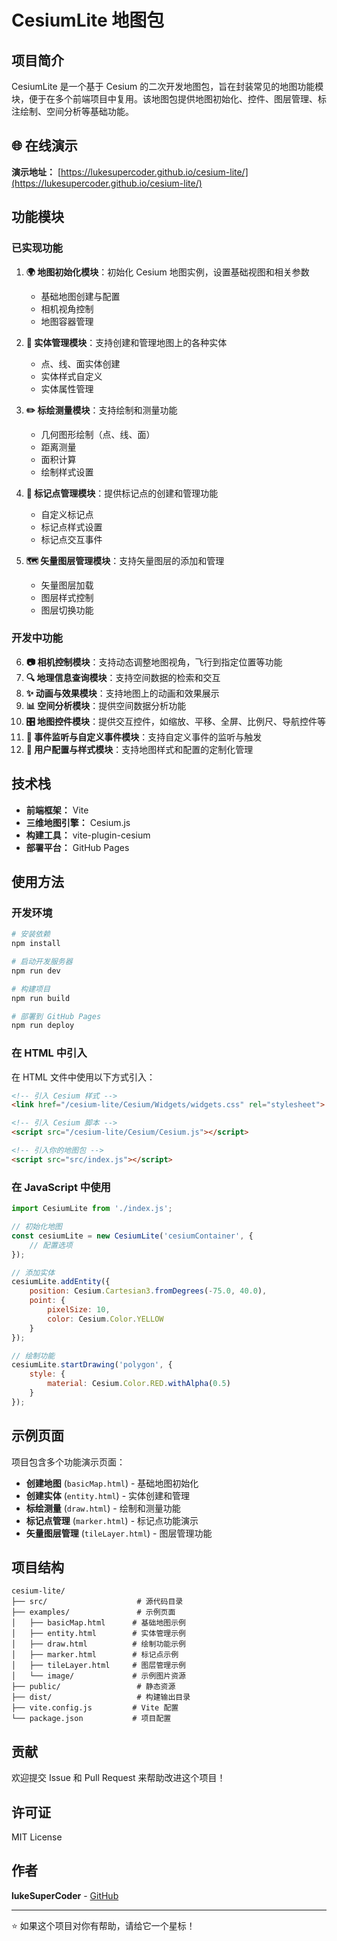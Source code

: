 # CesiumLite 地图包

## 项目简介

CesiumLite 是一个基于 Cesium 的二次开发地图包，旨在封装常见的地图功能模块，便于在多个前端项目中复用。该地图包提供地图初始化、控件、图层管理、标注绘制、空间分析等基础功能。

## 🌐 在线演示

**演示地址：** [https://lukesupercoder.github.io/cesium-lite/](https://lukesupercoder.github.io/cesium-lite/)

## 功能模块

### 已实现功能

1. **🌍 地图初始化模块**：初始化 Cesium 地图实例，设置基础视图和相关参数
   - 基础地图创建与配置
   - 相机视角控制
   - 地图容器管理

2. **📍 实体管理模块**：支持创建和管理地图上的各种实体
   - 点、线、面实体创建
   - 实体样式自定义
   - 实体属性管理

3. **✏️ 标绘测量模块**：支持绘制和测量功能
   - 几何图形绘制（点、线、面）
   - 距离测量
   - 面积计算
   - 绘制样式设置

4. **🎯 标记点管理模块**：提供标记点的创建和管理功能
   - 自定义标记点
   - 标记点样式设置
   - 标记点交互事件

5. **🗺️ 矢量图层管理模块**：支持矢量图层的添加和管理
   - 矢量图层加载
   - 图层样式控制
   - 图层切换功能

### 开发中功能

6. **📷 相机控制模块**：支持动态调整地图视角，飞行到指定位置等功能
7. **🔍 地理信息查询模块**：支持空间数据的检索和交互
8. **✨ 动画与效果模块**：支持地图上的动画和效果展示
9. **📊 空间分析模块**：提供空间数据分析功能
10. **🎛️ 地图控件模块**：提供交互控件，如缩放、平移、全屏、比例尺、导航控件等
11. **📡 事件监听与自定义事件模块**：支持自定义事件的监听与触发
12. **🎨 用户配置与样式模块**：支持地图样式和配置的定制化管理

## 技术栈

- **前端框架：** Vite
- **三维地图引擎：** Cesium.js
- **构建工具：** vite-plugin-cesium
- **部署平台：** GitHub Pages

## 使用方法

### 开发环境

```bash
# 安装依赖
npm install

# 启动开发服务器
npm run dev

# 构建项目
npm run build

# 部署到 GitHub Pages
npm run deploy
```

### 在 HTML 中引入

在 HTML 文件中使用以下方式引入：

```html
<!-- 引入 Cesium 样式 -->
<link href="/cesium-lite/Cesium/Widgets/widgets.css" rel="stylesheet">

<!-- 引入 Cesium 脚本 -->
<script src="/cesium-lite/Cesium/Cesium.js"></script>

<!-- 引入你的地图包 -->
<script src="src/index.js"></script>
```

### 在 JavaScript 中使用

```javascript
import CesiumLite from './index.js';

// 初始化地图
const cesiumLite = new CesiumLite('cesiumContainer', { 
    // 配置选项
});

// 添加实体
cesiumLite.addEntity({
    position: Cesium.Cartesian3.fromDegrees(-75.0, 40.0),
    point: {
        pixelSize: 10,
        color: Cesium.Color.YELLOW
    }
});

// 绘制功能
cesiumLite.startDrawing('polygon', {
    style: {
        material: Cesium.Color.RED.withAlpha(0.5)
    }
});
```

## 示例页面

项目包含多个功能演示页面：

- **创建地图** (`basicMap.html`) - 基础地图初始化
- **创建实体** (`entity.html`) - 实体创建和管理
- **标绘测量** (`draw.html`) - 绘制和测量功能
- **标记点管理** (`marker.html`) - 标记点功能演示
- **矢量图层管理** (`tileLayer.html`) - 图层管理功能

## 项目结构

```
cesium-lite/
├── src/                    # 源代码目录
├── examples/               # 示例页面
│   ├── basicMap.html      # 基础地图示例
│   ├── entity.html        # 实体管理示例
│   ├── draw.html          # 绘制功能示例
│   ├── marker.html        # 标记点示例
│   ├── tileLayer.html     # 图层管理示例
│   └── image/             # 示例图片资源
├── public/                 # 静态资源
├── dist/                   # 构建输出目录
├── vite.config.js         # Vite 配置
└── package.json           # 项目配置
```

## 贡献

欢迎提交 Issue 和 Pull Request 来帮助改进这个项目！

## 许可证

MIT License

## 作者

**lukeSuperCoder** - [GitHub](https://github.com/lukeSuperCoder)

---

⭐ 如果这个项目对你有帮助，请给它一个星标！
